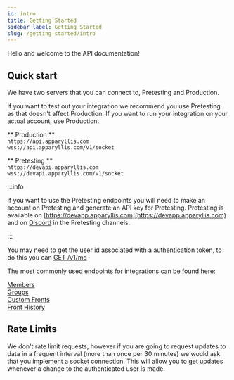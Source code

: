 ```yaml
---
id: intro
title: Getting Started
sidebar_label: Getting Started
slug: /getting-started/intro
---
```


Hello and welcome to the API documentation!

## Quick start

We have two servers that you can connect to, Pretesting and Production.

If you want to test out your integration we recommend you use Pretesting as that doesn't affect Production.
If you want to run your integration on your actual account, use Production.

** Production **  
`https://api.apparyllis.com`  
`wss://api.apparyllis.com/v1/socket`  

** Pretesting **  
`https://devapi.apparyllis.com`  
`wss://devapi.apparyllis.com/v1/socket`  

:::info

If you want to use the Pretesting endpoints you will need to make an account on Pretesting and generate an API key for Pretesting. Pretesting is available on [https://devapp.apparyllis.com](https://devapp.apparyllis.com) and on [Discord](/docs/discord.md) in the Pretesting channels.

:::


You may need to get the user id associated with a authentication token, to do this you can [GET /v1/me](../api/get-your-authed-user-id)

The most commonly used endpoints for integrations can be found here:

[Members](../api/members)  
[Groups](../api/groups)  
[Custom Fronts](../api/custom-fronts)  
[Front History](../api/front-history)

## Rate Limits

We don't rate limit requests, however if you are going to request updates to data in a frequent interval (more than once per 30 minutes) we would ask that you implement a socket connection. This will allow you to get updates whenever a change to the authenticated user is made.
